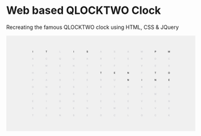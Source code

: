 # Web based QLOCKTWO Clock
Recreating the famous QLOCKTWO clock using HTML, CSS & JQuery

![Preview](https://github.com/imjaked/QLOCKTWO-Clock/blob/main/images/Preview.png)

